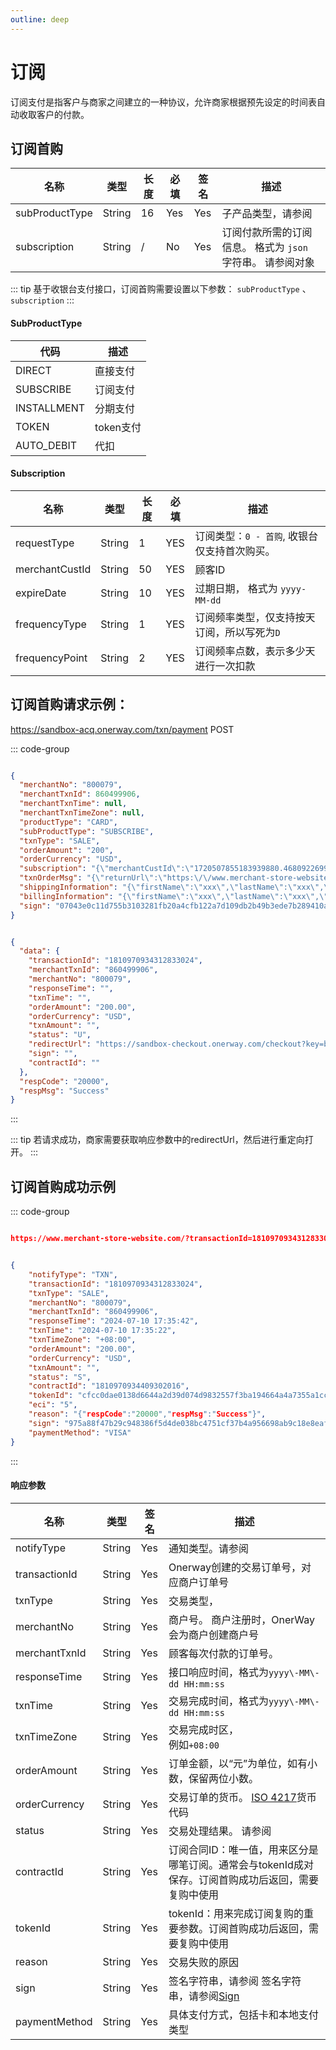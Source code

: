 ```yaml
---
outline: deep
---
```

<script setup>

  
import {reactive, ref, watch, onMounted, unref } from 'vue'; 
import {requestGen, secret} from "./util/utils";
import {ProductTypeEnum as ProductTypeEnumTable, SubProductTypeEnum as SubProductTypeEnumTable,TxnTypeEnum as TxnTypeEnumTable,SubProductTypeEnum,Subscription,NotifyTypeEnum,TxnTypeEnum,TxnStatusEnum} from "./util/constants";
import CMExample from './components/CMExample.vue';
import CMNote from './components/CMNote.vue';
import CustomPopover from './components/element-ui/CustomPopover.vue'; 
import CustomTable from "./components/element-ui/CustomTable.vue";
import {TopRight, View} from "@element-plus/icons-vue";
import { ClickOutside as vClickOutside } from 'element-plus';


</script>

# 订阅
订阅支付是指客户与商家之间建立的一种协议，允许商家根据预先设定的时间表自动收取客户的付款。


## 订阅首购


<div class="custom-table bordered-table">

| 名称          | 类型     | 长度 | 必填  | 签名  | 描述                       |
|-------------|--------|----|-----|-----|--------------------------|
| subProductType | String | 16 | Yes | Yes | 子产品类型，请参阅   <CustomPopover title="SubProductTypeEnum" width="auto" reference="SubProductTypeEnum" link="/apis/enums.html#subproducttypeenum" >  <CustomTable :data="SubProductTypeEnum.data" :columns="SubProductTypeEnum.columns"></CustomTable> </CustomPopover> |
| subscription          | String | /   | No  | Yes | 订阅付款所需的订阅信息。 格式为 `json` 字符串。 请参阅对象     <CustomPopover title="Subscription" width="auto" reference="Subscription" link="/apis/api-Cashier-sub.html#subscription" >   <CustomTable :data="Subscription.data" :columns="Subscription.columns"></CustomTable>  </CustomPopover>                     |

</div>

<div class="alertbox4">

::: tip 基于收银台支付接口，订阅首购需要设置以下参数： `subProductType` 、 `subscription`
:::

</div>

#### SubProductType

<div class="custom-table bordered-table">

| 代码             | 描述     | 
|----------------|--------|
| DIRECT    | 直接支付 | 
| SUBSCRIBE | 订阅支付 |
| INSTALLMENT     | 分期支付 |
| TOKEN  | token支付 |
| AUTO_DEBIT | 代扣 |

</div>


#### Subscription

<div class="custom-table bordered-table">

| 名称             | 类型     | 长度 | 必填  | 描述                                         |
|----------------|--------|----|-----|--------------------------------------------|
| requestType    | String | 1  | YES | 订阅类型：`0 - 首购`, 收银台仅支持首次购买。                   |
| merchantCustId | String | 50 | YES | 顾客ID           |
| expireDate     | String | 10 | YES | 过期日期， 格式为 `yyyy-MM-dd ` |
| frequencyType  | String | 1  | YES | 订阅频率类型，仅支持按天订阅，所以写死为`D` |
| frequencyPoint | String | 2  | YES | 订阅频率点数，表示多少天进行一次扣款|

</div>

## 订阅首购请求示例：



https://sandbox-acq.onerway.com/txn/payment <Badge type="tip">POST</Badge>




::: code-group

```json [请求参数]

{
  "merchantNo": "800079",
  "merchantTxnId": 860499906,
  "merchantTxnTime": null,
  "merchantTxnTimeZone": null,
  "productType": "CARD",
  "subProductType": "SUBSCRIBE",
  "txnType": "SALE",
  "orderAmount": "200",
  "orderCurrency": "USD",
  "subscription": "{\"merchantCustId\":\"1720507855183939880.4680922699\",\"requestType\":\"0\",\"expireDate\":\"2030-11-11\",\"frequencyType\":\"D\",\"frequencyPoint\":\"1\"}",
  "txnOrderMsg": "{\"returnUrl\":\"https:\/\/www.merchant-store-website.com\/\",\"notifyUrl\":\"https:\/\/www.merchant-store-notify.com\/\",\"products\":\"[{\\\"name\\\":\\\"Pro1\\\",\\\"price\\\":\\\"50.00\\\",\\\"num\\\":\\\"2\\\",\\\"currency\\\":\\\"USD\\\"},{\\\"name\\\":\\\"Pro2\\\",\\\"price\\\":\\\"100\\\",\\\"num\\\":\\\"1\\\",\\\"currency\\\":\\\"USD\\\"},{\\\"name\\\":\\\"shipping fee\\\",\\\"price\\\":\\\"10\\\",\\\"num\\\":\\\"1\\\",\\\"currency\\\":\\\"USD\\\",\\\"type\\\":\\\"shipping_fee\\\"},{\\\"name\\\":\\\"discount\\\",\\\"price\\\":\\\"-10\\\",\\\"num\\\":\\\"1\\\",\\\"currency\\\":\\\"USD\\\",\\\"type\\\":\\\"discount\\\"}]\",\"transactionIp\":\"127.0.0.1\",\"appId\":1673591020057956352}",
  "shippingInformation": "{\"firstName\":\"xxx\",\"lastName\":\"xxx\",\"phone\":\"13976448789\",\"email\":\"taoyun15@gmail.com\",\"postalCode\":\"35802\",\"address\":\"test\",\"country\":\"US\",\"province\":\"AS\",\"city\":\"city\",\"street\":\"Amsterdam Ave\",\"number\":10,\"identityNumber\":\"717.628.937-97\"}",
  "billingInformation": "{\"firstName\":\"xxx\",\"lastName\":\"xxx\",\"phone\":\"13976448789\",\"email\":\"taoyun15@gmail.com\",\"postalCode\":\"35802\",\"address\":\"test\",\"country\":\"US\",\"province\":\"AS\",\"city\":\"city\",\"street\":\"Amsterdam Ave\",\"number\":10,\"identityNumber\":\"717.628.937-97\"}",
  "sign": "07043e0c11d755b3103281fb20a4cfb122a7d109db2b49b3ede7b289410a6e8c"
}

```

```json [响应参数]

{
  "data": {
    "transactionId": "1810970934312833024",
    "merchantTxnId": "860499906",
    "merchantNo": "800079",
    "responseTime": "",
    "txnTime": "",
    "orderAmount": "200.00",
    "orderCurrency": "USD",
    "txnAmount": "",
    "status": "U",
    "redirectUrl": "https://sandbox-checkout.onerway.com/checkout?key=b04656a9fb52448ab437a47a5933588c",
    "sign": "",
    "contractId": ""
  },
  "respCode": "20000",
  "respMsg": "Success"
}

```
:::

<div class="alertbox4">

::: tip 若请求成功，商家需要获取响应参数中的redirectUrl，然后进行重定向打开。
:::

</div>

## 订阅首购成功示例

::: code-group

```json [同步返回（returnurl）]

https://www.merchant-store-website.com/?transactionId=1810970934312833024&merchantTxnId=860499906&merchantNo=800079&responseTime=2024-07-10%2017:35:43&txnTime=2024-07-10%2017:35:22&txnTimeZone=+08:00&orderAmount=200.00&orderCurrency=USD&txnAmount=200.00&txnCurrency=USD&status=S&reason=Payment%20successful&contractId=1810970934409302016&tokenId=cfcc0dae0138d6644a2d39d074d9832557f3ba194664a4a7355a1cccac7c3776&eci=5

```

```json [异步通知（notifyurl）]

{
    "notifyType": "TXN",
    "transactionId": "1810970934312833024",
    "txnType": "SALE",
    "merchantNo": "800079",
    "merchantTxnId": "860499906",
    "responseTime": "2024-07-10 17:35:42",
    "txnTime": "2024-07-10 17:35:22",
    "txnTimeZone": "+08:00",
    "orderAmount": "200.00",
    "orderCurrency": "USD",
    "txnAmount": "",
    "status": "S",
    "contractId": "1810970934409302016",
    "tokenId": "cfcc0dae0138d6644a2d39d074d9832557f3ba194664a4a7355a1cccac7c3776",
    "eci": "5",
    "reason": "{"respCode":"20000","respMsg":"Success"}",
    "sign": "975a88f47b29c948386f5d4de038bc4751cf37b4a956698ab9c18e8eaff85b72",
    "paymentMethod": "VISA"
}

```
:::

#### 响应参数


<div class="custom-table bordered-table">

| 名称	 | 类型     | 签名 | 描述                                                                                                                                                                                              |
|-------------|--------|-------------|-------------------------------------------------------------------------------------------------------------------------------------------------------------------------------------------------|
| notifyType  | String | Yes | 通知类型。请参阅  <CustomPopover title="NotifyTypeEnum" width="auto" reference="NotifyTypeEnum" link="/apis/enums.html#notifytypeenum" > <CustomTable :data="NotifyTypeEnum.data" :columns="NotifyTypeEnum.columns"></CustomTable> </CustomPopover>                                                |                                           |
| transactionId         | String | Yes | Onerway创建的交易订单号，对应商户订单号                                                                                                                                                                         |
| txnType       | String | Yes | 交易类型，  <CustomPopover title="TxnTypeEnum" width="auto" reference="TxnTypeEnum" link="/apis/enums.html#txntypeenum" > <CustomTable :data="TxnTypeEnum.data" :columns="TxnTypeEnum.columns"></CustomTable> </CustomPopover>                                                            |
| merchantNo   | String |  Yes | 商户号。 商户注册时，OnerWay会为商户创建商户号                                                                                                                                                                     |
| merchantTxnId | String |  Yes | 顾客每次付款的订单号。                                                                                                                                                                                     |
| responseTime           | String | Yes | 接口响应时间，格式为`yyyy\-MM\-dd HH:mm:ss`                                                                                                                                                               |
| txnTime        | String | Yes | 交易完成时间，格式为`yyyy\-MM\-dd HH:mm:ss`                                                                                                                                                               |
| txnTimeZone               | String | Yes | 交易完成时区，<br/>例如`+08:00`                                                                                                                                                                          |
| orderAmount           | String | Yes | 订单金额，以“元”为单位，如有小数，保留两位小数。                                                                                                                                                                       |
| orderCurrency         | String | Yes | 交易订单的货币。 [ISO 4217](https://en.wikipedia.org/wiki/ISO_4217#List_of_ISO_4217_currency_codes)货币代码                                                                                                 |
| status          | String | Yes | 交易处理结果。 请参阅 <CustomPopover title="TxnStatusEnum" width="auto" reference="TxnStatusEnum" link="/apis/enums.html#txnstatusenum" > <CustomTable :data="TxnStatusEnum.data" :columns="TxnStatusEnum.columns"></CustomTable> </CustomPopover>                                                 |
| contractId               | String | Yes | 订阅合同ID：唯一值，用来区分是哪笔订阅。通常会与tokenId成对保存。订阅首购成功后返回，需要复购中使用 |
| tokenId           | String | Yes | tokenId：用来完成订阅复购的重要参数。订阅首购成功后返回，需要复购中使用                  |
| reason              | String | Yes | 交易失败的原因                      |
| sign    | String | Yes |签名字符串，请参阅  签名字符串，请参阅[Sign](./sign.html)              |
| paymentMethod   | String | Yes |    具体支付方式，包括卡和本地支付类型           |



</div>